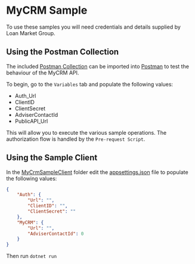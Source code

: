 # MyCRM Sample

To use these samples you will need credentials and details supplied by Loan Market Group.

## Using the Postman Collection

The included [Postman Collection](MyCRM%20API%20Sample.postman_collection.json) can be imported into [Postman](https://www.postman.com/) to test the behaviour of the MyCRM API.

To begin, go to the `Variables` tab and populate the following values:

- Auth_Url
- ClientID
- ClientSecret
- AdviserContactId
- PublicAPI_Url

This will allow you to execute the various sample operations. The authorization flow is handled by the `Pre-request Script`.

## Using the Sample Client

In the [MyCrmSampleClient](./MyCrmSampleClient) folder edit the [appsettings.json](./MyCrmSampleClient/appsettings.json) file to populate the following values:

```json
{
    "Auth": {
        "Url": "",
        "ClientID": "",
        "ClientSecret": ""
    },
    "MyCRM": {
        "Url": "",
        "AdviserContactId": 0
    }
}
```

Then run `dotnet run`
